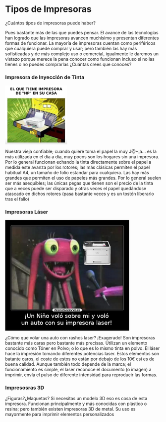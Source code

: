 # Tipos de Impresoras

¿Cuántos tipos de impresoras puede haber?

Pues bastante más de las que puedes pensar. El avance de las tecnologías han logrado que las impresoras avancen muchísimo y presentan diferentes formas de funcionar. La mayoría de impresoras cuentan como periféricos que cualquiera puede comprar y usar; pero también las hay más sofisticadas y de más complejo uso o comercial, igualmente le daremos un vistazo porque merece la pena conocer como funcionan incluso si no las tienes o no puedes comprarlas ¿Cuántas crees que conoces?


### Impresora de Inyección de Tinta

<img src="/img/HPConfiable.jpg" alt="Tinta" width="200px" align="center"/>

Nuestra vieja confiable; cuando quiere toma el papel la muy J@*¡a... es la más utilizada en el día a día, muy pocos son los hogares sin una impresora. Por lo general funcionan echando la tinta directamente sobre el papel a medida este avanza por los rotores; las más clásicas permiten el papel habitual A4, un tamaño de folio estandar para cualquiera. Las hay más grandes que permiten el uso de papeles más grandes. Por lo general suelen ser más asequibles; las únicas pegas que tienen son el precio de la tinta que a veces puede ser disparado y otras veces el papel quedándose atascado en dichos rotores (pasa bastante veces y es un tostón liberarlo tras el fallo)

### Impresoras Láser

<img src="/img/Laser.png" alt="Laser" width="400px" align="center"/>

¿Cómo que volar una auto con rashos laser? ¡Exagerado!  Son impresoras bastante más caras pero bastante más precisas. Utilizan un elemento conocido como Tóner en Polvo; o lo que es lo mismo tinta en polvo. El láser hace la impresión tomando diferentes potencias laser. Estos elementos son batante caros, el coste de estos no están por debajo de los 10€ csi es de buena calidad. Aunque también todo depende de la marca; el funcionamiento es simple, el laser reconoce el documento (o imagen) a imprimir, envía el pulso de diferente intensidad para reproducir las formas. 

### Impresosras 3D

¿Figuras?¿Maquetas? Si necesitas un modelo 3D eso es cosa de esta impresora. Funcionan principalmente y más conocidas con plástico o resina; pero también existen impresoras 3D de metal. Su uso es mayormente para imprimir elementos personalizados
